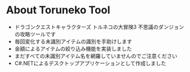 # About Toruneko Tool
- ドラゴンクエストキャラクターズ トルネコの大冒険3 不思議のダンジョン の攻略ツールです
- 毎回変化する未識別アイテムの識別を手助けします
- 金額によるアイテムの絞り込み機能を実装しました
- まだすべての未識別アイテム名を網羅していませんのでご注意ください
- C#.NETによるデスクトップアプリケーションとして作成しました